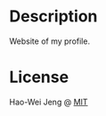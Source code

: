 Description
==
Website of my profile.  

License
==
Hao-Wei Jeng @ [MIT](https://github.com/lockys/m/blob/gh-pages/LICENSE)
